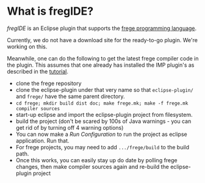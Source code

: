 What is fregIDE?
================

*fregIDE* is an Eclipse plugin that supports the [frege programming language](https://github.com/Frege/).

Currently, we do not have a download site for the ready-to-go plugin. We're working on this.

Meanwhile, one can do the following to get the latest frege compiler code in the plugin. 
This assumes that one already has installed the IMP plugin's as described in the [tutorial](https://github.com/Frege/eclipse-plugin/wiki/).

  - clone the frege repository
  - clone the eclipse-plugin under that very name so that `eclipse-plugin/` and `frege/` have the same parent directory.
  - `cd frege; mkdir build dist doc; make frege.mk; make -f frege.mk compiler sources`
  - start-up eclipse and import the eclipse-plugin project from filesystem.
  - build the project (don't be scared by 100s of Java warnings - you can get rid of by turning off 4 warning options)
  - You can now make a *Run Configuration* to run the project as eclipse application. Run that.
  - For frege projects, you may need to add `.../frege/build` to the build path.
  - Once this works, you can easily stay up do date by polling frege changes, then make compiler sources again and re-build the eclipse-plugin project
